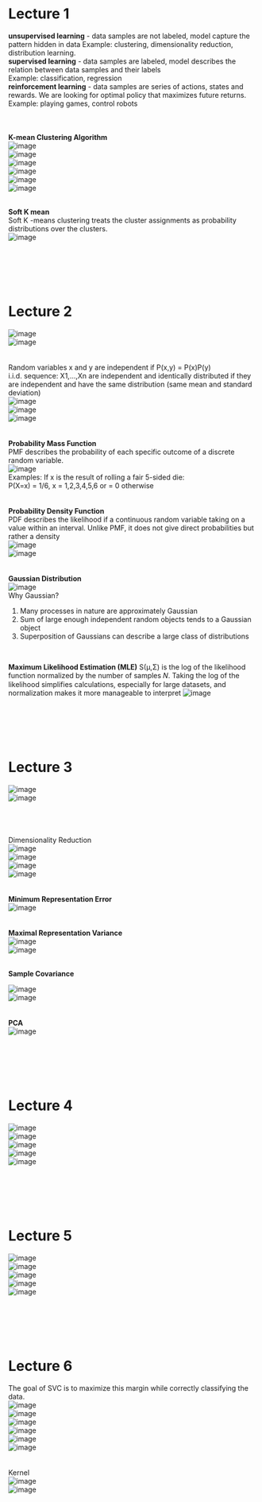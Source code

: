 # Lecture 1  
<strong>unsupervised learning</strong> - data samples are not labeled, model capture the pattern hidden in data Example: clustering, dimensionality reduction, distribution learning.  
<strong>supervised learning</strong> - data samples are labeled, model describes the relation between data samples and their labels  
Example: classification, regression  
<strong>reinforcement learning</strong> - data samples are series of actions, states and rewards. We are looking for optimal policy that maximizes future returns.  
Example: playing games, control robots
<br>  
<br>  
<strong>K-mean Clustering Algorithm</strong>  
![image](https://github.com/user-attachments/assets/ab4b0f05-bde8-4227-b07e-19c2d941b948)  
![image](https://github.com/user-attachments/assets/075c588d-fae5-4533-bc52-0d4a5c3027a4)  
![image](https://github.com/user-attachments/assets/24a66ad7-4e11-4851-b94c-c4a3adc9c07a)  
![image](https://github.com/user-attachments/assets/a973c7d8-1025-4caf-b207-a52f81e15c23)  
![image](https://github.com/user-attachments/assets/843d62d0-fde9-4ea9-9072-d08ead19c2c8)  
![image](https://github.com/user-attachments/assets/dc5a98ec-6548-4065-89c5-e5ee5e0e17c1)  
<br>  

<strong>Soft K mean</strong>  
Soft K -means clustering treats the cluster assignments as probability distributions over the clusters.  
![image](https://github.com/user-attachments/assets/15b245a4-21ab-4754-a638-fc48bad10fb5)  
<br>  
<br>  
<br>  
# Lecture 2  
![image](https://github.com/user-attachments/assets/af4318ae-7f9f-4acc-b4b2-3b087f708911)  
![image](https://github.com/user-attachments/assets/be2766e8-d014-4d14-9816-915191f3fba8)  
<br>  
Random variables x and y are independent if P(x,y) = P(x)P(y)  
i.i.d. sequence: X1,...,Xn are independent and identically distributed if they are independent and have the same distribution (same mean and standard deviation)  
![image](https://github.com/user-attachments/assets/2517f346-60fb-4ff7-bee0-777420fcc845)  
![image](https://github.com/user-attachments/assets/f566227d-8c39-4e09-97b2-eb8ce80c2a57)  
![image](https://github.com/user-attachments/assets/aef2faf1-5f37-4ef9-829d-0da3de9a83ae)  
<br>  
<strong>Probability Mass Function</strong>  
PMF describes the probability of each specific outcome of a discrete random variable.  
![image](https://github.com/user-attachments/assets/8ee93400-75dc-46cf-9fe5-1fb81f7914c2)  
Examples:  If x is the result of rolling a fair 5-sided die:  
P(X=x) = 1/6, x = 1,2,3,4,5,6 or = 0 otherwise  
<br>  
<strong>Probability Density Function</strong>  
PDF describes the likelihood if a continuous random variable taking on a value within an interval. Unlike PMF, it does not give direct probabilities but rather a density  
![image](https://github.com/user-attachments/assets/ae22fa7b-5bc1-43bd-81e6-549bee8e86a6)  
![image](https://github.com/user-attachments/assets/0b94a026-db7c-4af6-81a3-b22bd88137e9)  
<br>  
<strong>Gaussian Distribution</strong>  
![image](https://github.com/user-attachments/assets/73585695-713b-4fa8-8604-68ca6308fb0e)  
Why Gaussian?  
1. Many processes in nature are approximately Gaussian
2. Sum of large enough independent random objects tends to a Gaussian object
3. Superposition of Gaussians can describe a large class of distributions
<br>

<strong>Maximum Likelihood Estimation (MLE)</strong>
S(μ,Σ) is the log of the likelihood function normalized by the number of samples 𝑁. Taking the log of the likelihood simplifies calculations, especially for large datasets, and normalization makes it more manageable to interpret
![image](https://github.com/user-attachments/assets/48ca2ef9-d103-4092-bec3-1814a3e77bd9)  
<br>  
<br>  
<br>  
# Lecture 3  
![image](https://github.com/user-attachments/assets/12f2d2f3-21b2-4bda-b228-cecce9196f4a)  
![image](https://github.com/user-attachments/assets/ab1fbad7-f270-4648-ab0f-909ae1fe2814)  
<br>  
<br>  
Dimensionality Reduction  
![image](https://github.com/user-attachments/assets/f8ca95da-7006-4898-858a-97f829252c74)  
![image](https://github.com/user-attachments/assets/3bb19761-932e-40a2-beb6-86d573d0d0f0)  
![image](https://github.com/user-attachments/assets/79f2dc17-95da-4607-9550-145fc3329433)  
![image](https://github.com/user-attachments/assets/ffc19897-effc-4231-9bf5-320e84310663)  
<br>  
<strong>Minimum Representation Error</strong>  
![image](https://github.com/user-attachments/assets/948b1fb4-523d-47d1-acaa-937e32f637ac)  
<br>  
<strong>Maximal Representation Variance</strong>  
![image](https://github.com/user-attachments/assets/b28f5cc4-ac4e-4dce-914a-3d4c24cdc380)  
![image](https://github.com/user-attachments/assets/114d18cb-1a5c-4879-bdd5-9f07e631f549)  

<br>  
<strong>Sample Covariance</strong>  

![image](https://github.com/user-attachments/assets/96b6fd78-7dde-4b5f-b80b-3b7909803cc7)  
![image](https://github.com/user-attachments/assets/2051b145-fd95-43d5-aadc-c5748a1e36c1)  
<br>  
<strong>PCA</strong>  
![image](https://github.com/user-attachments/assets/1ac37817-6336-4abe-af79-9d5928a05d76)  
<br>  
<br>  
<br>  
# Lecture 4  
![image](https://github.com/user-attachments/assets/677a6c57-81ee-40bc-ab7e-20c2d0abc7a0)  
![image](https://github.com/user-attachments/assets/ec905ec8-f2fb-4716-ab76-875bd13ee22a)  
![image](https://github.com/user-attachments/assets/e5c4032a-33a1-465c-932a-6a98eef52d8a)  
![image](https://github.com/user-attachments/assets/9935acd0-30be-4e6c-a776-bd8bada1e8a9)  
![image](https://github.com/user-attachments/assets/a954f69d-c865-47fd-bd0e-e013b2b7863c)  
<br>  
<br>  
<br>  
# Lecture 5  
![image](https://github.com/user-attachments/assets/58efef66-44f4-4883-9727-9458cf0384e4)  
![image](https://github.com/user-attachments/assets/c1b17d9d-ad6e-4115-abd7-1757758d8d27)  
![image](https://github.com/user-attachments/assets/fe071e9f-3487-4ba5-a8a4-dec68f0956b7)  
![image](https://github.com/user-attachments/assets/0a1086c2-43a4-43b0-acf8-10ce590a0cbb)  
![image](https://github.com/user-attachments/assets/b7f2d9e7-9770-4ac3-aa57-66da77595fe9)  
<br>  
<br>  
<br>  
# Lecture 6  
The goal of SVC is to maximize this margin while correctly classifying the data.  
![image](https://github.com/user-attachments/assets/a3ddfae2-db57-41e4-9f54-05ca007bed36)  
![image](https://github.com/user-attachments/assets/3dcd09c3-5979-4c08-80f3-c6edffc6329a)  
![image](https://github.com/user-attachments/assets/8c9b303c-ca5f-4a53-8074-18ce1dc70a41)  
![image](https://github.com/user-attachments/assets/883efdf7-7d04-4f25-8a4d-43d31cff3c69)  
![image](https://github.com/user-attachments/assets/c7d6e7a9-bd0b-4f42-9e6b-9288f8da9854)  
![image](https://github.com/user-attachments/assets/79a28af7-2476-4145-979f-59e61c30ed03)  
<br>  
Kernel  
![image](https://github.com/user-attachments/assets/bd0eaa5a-8c3e-4ccf-83d9-7466b7686bdf)  
![image](https://github.com/user-attachments/assets/b49c54d6-871a-4774-be1e-5bbfab8ee9d5)




























































